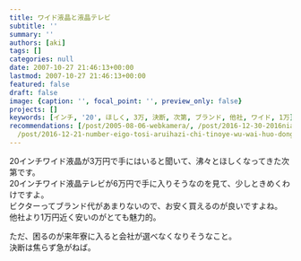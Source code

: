 ```yaml
---
title: ワイド液晶と液晶テレビ
subtitle: ''
summary: ''
authors: [aki]
tags: []
categories: null
date: 2007-10-27 21:46:13+00:00
lastmod: 2007-10-27 21:46:13+00:00
featured: false
draft: false
image: {caption: '', focal_point: '', preview_only: false}
projects: []
keywords: [インチ, '20', ほしく, 3万, 決断, 次第, ブランド, 他社, ワイド, 1万]
recommendations: [/post/2005-08-06-webkamera/, /post/2016-12-30-2016nian-mai-tuteyokatutamono-10xuan/,
  /post/2016-12-21-number-eigo-tosi-aruihazi-chi-tinoye-wu-wai-huo-dong-nosok-kefang/]
---
```

20インチワイド液晶が3万円で手にはいると聞いて、沸々とほしくなってきた次第です。  
20インチワイド液晶テレビが6万円で手に入りそうなのを見て、少しときめくわけですよ。  
ビクターってブランド代があまりないので、お安く買えるのが良いですよね。  
他社より1万円近く安いのがとても魅力的。  
  
ただ、困るのが来年寮に入ると会社が選べなくなりそうなこと。  
決断は焦らず急がねば。


